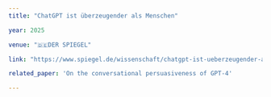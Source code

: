 ```yaml
---
title: "ChatGPT ist überzeugender als Menschen"

year: 2025

venue: "🇩🇪DER SPIEGEL"

link: "https://www.spiegel.de/wissenschaft/chatgpt-ist-ueberzeugender-als-menschen-studie-ueber-manipulative-bots-a-4479d4cc-ac28-4efa-8a0a-e257bb209de1?sara_ref=re-so-app-sh"

related_paper: 'On the conversational persuasiveness of GPT-4'

---
```


